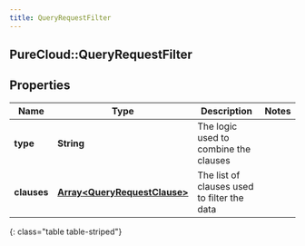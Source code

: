 ```yaml
---
title: QueryRequestFilter
---
```

## PureCloud::QueryRequestFilter

## Properties

|Name | Type | Description | Notes|
|------------ | ------------- | ------------- | -------------|
| **type** | **String** | The logic used to combine the clauses | |
| **clauses** | [**Array&lt;QueryRequestClause&gt;**](QueryRequestClause.html) | The list of clauses used to filter the data | |
{: class="table table-striped"}


